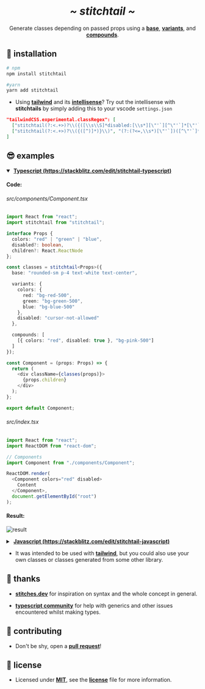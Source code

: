 <h1 align="center">
  <i>~ stitchtail ~</i>
</h1>

<p align="center">
  Generate classes depending on passed props using a <strong><u>base</u></strong>, <strong><u>variants</u></strong>, and <strong><u>compounds</u></strong>.
</p>

## 🧐 installation

```bash
# npm
npm install stitchtail

#yarn
yarn add stitchtail
```

- Using **[tailwind](https://tailwindcss.com/)** and its **[intellisense](https://marketplace.visualstudio.com/items?itemName=bradlc.vscode-tailwindcss)**? Try out the intellisense with **stitchtails** by simply adding this to your vscode `settings.json`

```json
"tailwindCSS.experimental.classRegex": [
  ["stitchtail(?:<.+>)?\\({([\\s\\S]*disabled:[\\s*][\"'`][^\"'`]*[\"'`])", "[\"'`]([^\"'`]*)[\"'`]"],
  ["stitchtail(?:<.+>)?\\({([^)]*)}\\)", "(?:(?<=,\\s*)[\"'`])([^\"'`]*)[\"'`]"]
]
```

## 😎 examples

<!-- Typescript Example -->
<details open>
  <summary>
    &nbsp;<a href="https://stackblitz.com/edit/stitchtail-typescript"><strong>Typescript (https://stackblitz.com/edit/stitchtail-typescript)</strong></a>
  </summary>
  <p>

  #### Code:
  ###### src/components/Component.tsx
  ```ts
  import React from "react";
  import stitchtail from "stitchtail";

  interface Props {
    colors: "red" | "green" | "blue",
    disabled?: boolean,
    children?: React.ReactNode
  };

  const classes = stitchtail<Props>({
    base: "rounded-sm p-4 text-white text-center",

    variants: {
      colors: {
        red: "bg-red-500",
        green: "bg-green-500",
        blue: "bg-blue-500"
      },
      disabled: "cursor-not-allowed"
    },

    compounds: [
      [{ colors: "red", disabled: true }, "bg-pink-500"]
    ]
  });

  const Component = (props: Props) => {
    return (
      <div className={classes(props)}>
        {props.children}
      </div>
    );
  };

  export default Component;
  ```
  ###### src/index.tsx
  ```ts
  import React from "react";
  import ReactDOM from "react-dom";

  // Components
  import Component from "./components/Component";

  ReactDOM.render(
    <Component colors="red" disabled>
      Content
    </Component>,
    document.getElementById("root")
  );
  ```
  #### Result:
  ![result](https://i.imgur.com/pNMfDCh.png)

  </p>
</details>

<!-- Javascript Example -->
<details>
  <summary>
    &nbsp;<a href="https://stackblitz.com/edit/stitchtail-javascript"><strong>Javascript (https://stackblitz.com/edit/stitchtail-javascript)</strong></a>
  </summary>
  <p>

  #### Code:
  ###### src/components/Component.js
  ```js
  import React from "react";
  import stitchtail from "stitchtail";

  const classes = stitchtail({
    base: "rounded-sm p-4 text-white text-center",

    variants: {
      colors: {
        red: "bg-red-500",
        green: "bg-green-500",
        blue: "bg-blue-500"
      },
      disabled: "cursor-not-allowed"
    },

    compounds: [
      [{ colors: "blue", disabled: true }, "bg-purple-500"]
    ]
  });

  const Component = (props) => {
    const { children, ...rest } = props;

    return (
      <div className={classes(rest)}>
        {props.children}
      </div>
    );
  };

  export default Component;
  ```
  ###### src/index.js
  ```js
  import React from "react";
  import ReactDOM from "react-dom";

  // Components
  import Component from "./components/Component";

  ReactDOM.render(
    <Component colors="blue" disabled>
      Content
    </Component>,
    document.getElementById("root")
  );
  ```
  #### Result:
  ![result](https://i.imgur.com/nLbokKV.png)

  </p>
</details>

- It was intended to be used with **[tailwind](https://tailwindcss.com/)**, but you could also use your own classes or classes generated from some other library.

## 🥳 thanks

-  **[stitches.dev](https://stitches.dev/)** for inspiration on syntax and the whole concept in general.

-  **[typescript community](https://discord.gg/JGQXaC2PSu)** for help with generics and other issues encountered whilst making types.

## 🤔 contributing

- Don't be shy, open a **[pull request](https://github.com/coloredwax/stitchtail/pulls)**!

## 🥸 license

- Licensed under **[MIT](https://tldrlegal.com/license/mit-license)**, see the **[license](https://github.com/coloredwax/stitchtail/blob/main/LICENSE)** file for more information.
